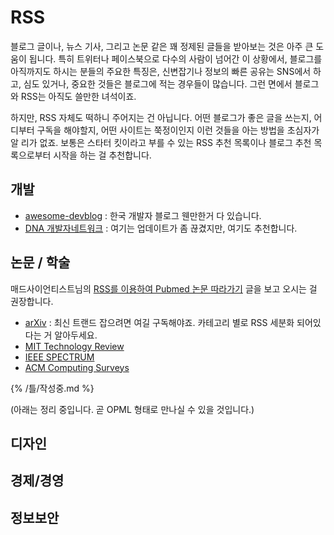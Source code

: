 # RSS

블로그 글이나, 뉴스 기사, 그리고 논문 같은 꽤 정제된 글들을 받아보는 것은 아주 큰 도움이 됩니다. 특히 트위터나 페이스북으로 다수의 사람이 넘어간 이 상황에서, 블로그를 아직까지도 하시는 분들의 주요한 특징은, 신변잡기나 정보의 빠른 공유는 SNS에서 하고, 심도 있거나, 중요한 것들은 블로그에 적는 경우들이 많습니다. 그런 면에서 블로그와 RSS는 아직도 쓸만한 녀석이죠.

하지만, RSS 자체도 떡하니 주어지는 건 아닙니다. 어떤 블로그가 좋은 글을 쓰는지, 어디부터 구독을 해야할지, 어떤 사이트는 쭉정이인지 이런 것들을 아는 방법을 초심자가 알 리가 없죠. 보통은 스타터 킷이라고 부를 수 있는 RSS 추천 목록이나 블로그 추천 목록으로부터 시작을 하는 걸 추천합니다.

## 개발

- [awesome-devblog](https://github.com/sarojaba/awesome-devblog) : 한국 개발자 블로그 웬만한거 다 있습니다.
- [DNA 개발자네트워크](http://dna.daum.net/lens/) : 여기는 업데이트가 좀 끊겼지만, 여기도 추천합니다.

## 논문 / 학술

매드사이언티스트님의 [RSS를 이용하여 Pubmed 논문 따라가기](https://madscientist.wordpress.com/2013/12/28/rss%EB%A5%BC-%EC%9D%B4%EC%9A%A9%ED%95%98%EC%97%AC-pubmed-%EB%85%BC%EB%AC%B8-%EB%94%B0%EB%9D%BC%EA%B0%80%EA%B8%B0/) 글을 보고 오시는 걸 권장합니다.

- [arXiv](https://arxiv.org/help/rss) : 최신 트랜드 잡으려면 여길 구독해야죠. 카테고리 별로 RSS 세분화 되어있다는 거 알아두세요.
- [MIT Technology Review](https://www.technologyreview.com/rss/)
- [IEEE SPECTRUM](http://spectrum.ieee.org/static/rss)
- [ACM Computing Surveys](http://csur.acm.org/)



{% /틀/작성중.md %}

(아래는 정리 중입니다. 곧 OPML 형태로 만나실 수 있을 것입니다.)

## 디자인

## 경제/경영

## 정보보안